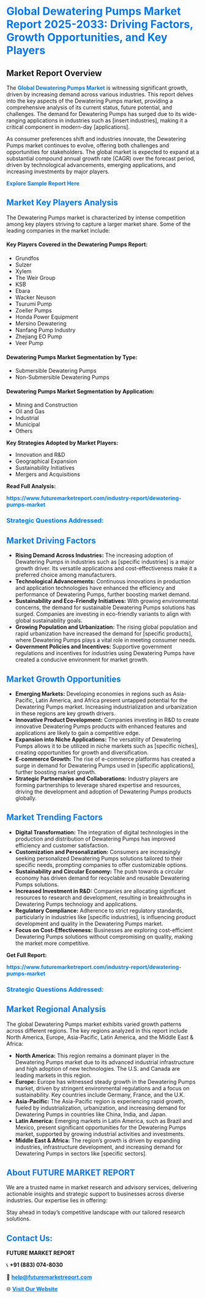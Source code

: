 <h1 style="color: #007BFF;">Global Dewatering Pumps Market Report 2025-2033: Driving Factors, Growth Opportunities, and Key Players</h1>

<section id="overview">
<h2>Market Report Overview</h2>
<p>The <a href="https://www.futuremarketreport.com/industry-report/dewatering-pumps-market" style="color: #007BFF; text-decoration: none;"><strong>Global Dewatering Pumps Market</strong></a> is witnessing significant growth, driven by increasing demand across various industries. This report delves into the key aspects of the Dewatering Pumps market, providing a comprehensive analysis of its current status, future potential, and challenges. The demand for Dewatering Pumps has surged due to its wide-ranging applications in industries such as [insert industries], making it a critical component in modern-day [applications].</p>
<p>As consumer preferences shift and industries innovate, the Dewatering Pumps market continues to evolve, offering both challenges and opportunities for stakeholders. The global market is expected to expand at a substantial compound annual growth rate (CAGR) over the forecast period, driven by technological advancements, emerging applications, and increasing investments by major players.</p>
</section>

<section id="overview">
<p><a href="https://www.futuremarketreport.com/request-sample/reportId=41401" style="color: #007BFF; text-decoration: none;"><strong>Explore Sample Report Here</strong></a></p>
</section>

<section id="key-players">
<h2 style="color: #007BFF;">Market Key Players Analysis</h2>
<p>The Dewatering Pumps market is characterized by intense competition among key players striving to capture a larger market share. Some of the leading companies in the market include:</p>
<h4>Key Players Covered in the Dewatering Pumps Report:</h4>
<ul><li>Grundfos</li><li>Sulzer</li><li>Xylem</li><li>The Weir Group</li><li>KSB</li><li>Ebara</li><li>Wacker Neuson</li><li>Tsurumi Pump</li><li>Zoeller Pumps</li><li>Honda Power Equipment</li><li>Mersino Dewatering</li><li>Nanfang Pump Industry</li><li>Zhejiang EO Pump</li><li>Veer Pump</li></ul>
<h4>Dewatering Pumps Market Segmentation by Type:</h4>
<ul><li>Submersible Dewatering Pumps</li><li>Non-Submersible Dewatering Pumps</li></ul>

<h4>Dewatering Pumps Market Segmentation by Application:</h4>
<ul><li>Mining and Construction</li><li>Oil and Gas</li><li>Industrial</li><li>Municipal</li><li>Others</li></ul>
<p><strong>Key Strategies Adopted by Market Players:</strong></p>
<ul>
<li>Innovation and R&D</li>
<li>Geographical Expansion</li>
<li>Sustainability Initiatives</li>
<li>Mergers and Acquisitions</li>
</ul>
</section>

<section>
<p><strong>Read Full Analysis: </strong></p><a href="https://www.futuremarketreport.com/industry-report/dewatering-pumps-market" style="color: #007BFF; text-decoration: none;"><strong>https://www.futuremarketreport.com/industry-report/dewatering-pumps-market</strong></a>
<h3 style="color: #007BFF;">Strategic Questions Addressed:</h3>
</section>

<section id="driving-factors">
<h2 style="color: #007BFF;">Market Driving Factors</h2>
<ul>
<li><strong>Rising Demand Across Industries:</strong> The increasing adoption of Dewatering Pumps in industries such as [specific industries] is a major growth driver. Its versatile applications and cost-effectiveness make it a preferred choice among manufacturers.</li>
<li><strong>Technological Advancements:</strong> Continuous innovations in production and application technologies have enhanced the efficiency and performance of Dewatering Pumps, further boosting market demand.</li>
<li><strong>Sustainability and Eco-Friendly Initiatives:</strong> With growing environmental concerns, the demand for sustainable Dewatering Pumps solutions has surged. Companies are investing in eco-friendly variants to align with global sustainability goals.</li>
<li><strong>Growing Population and Urbanization:</strong> The rising global population and rapid urbanization have increased the demand for [specific products], where Dewatering Pumps plays a vital role in meeting consumer needs.</li>
<li><strong>Government Policies and Incentives:</strong> Supportive government regulations and incentives for industries using Dewatering Pumps have created a conducive environment for market growth.</li>
</ul>
</section>

<section id="growth-opportunities">
<h2 style="color: #007BFF;">Market Growth Opportunities</h2>
<ul>
<li><strong>Emerging Markets:</strong> Developing economies in regions such as Asia-Pacific, Latin America, and Africa present untapped potential for the Dewatering Pumps market. Increasing industrialization and urbanization in these regions are key growth drivers.</li>
<li><strong>Innovative Product Development:</strong> Companies investing in R&D to create innovative Dewatering Pumps products with enhanced features and applications are likely to gain a competitive edge.</li>
<li><strong>Expansion into Niche Applications:</strong> The versatility of Dewatering Pumps allows it to be utilized in niche markets such as [specific niches], creating opportunities for growth and diversification.</li>
<li><strong>E-commerce Growth:</strong> The rise of e-commerce platforms has created a surge in demand for Dewatering Pumps used in [specific applications], further boosting market growth.</li>
<li><strong>Strategic Partnerships and Collaborations:</strong> Industry players are forming partnerships to leverage shared expertise and resources, driving the development and adoption of Dewatering Pumps products globally.</li>
</ul>
</section>

<section id="trending-factors">
<h2 style="color: #007BFF;">Market Trending Factors</h2>
<ul>
<li><strong>Digital Transformation:</strong> The integration of digital technologies in the production and distribution of Dewatering Pumps has improved efficiency and customer satisfaction.</li>
<li><strong>Customization and Personalization:</strong> Consumers are increasingly seeking personalized Dewatering Pumps solutions tailored to their specific needs, prompting companies to offer customizable options.</li>
<li><strong>Sustainability and Circular Economy:</strong> The push towards a circular economy has driven demand for recyclable and reusable Dewatering Pumps solutions.</li>
<li><strong>Increased Investment in R&D:</strong> Companies are allocating significant resources to research and development, resulting in breakthroughs in Dewatering Pumps technology and applications.</li>
<li><strong>Regulatory Compliance:</strong> Adherence to strict regulatory standards, particularly in industries like [specific industries], is influencing product development and quality in the Dewatering Pumps market.</li>
<li><strong>Focus on Cost-Effectiveness:</strong> Businesses are exploring cost-efficient Dewatering Pumps solutions without compromising on quality, making the market more competitive.</li>
</ul>
</section>

<section>
<p><strong>Get Full Report: </strong></p><a href="https://www.futuremarketreport.com/industry-report/dewatering-pumps-market" style="color: #007BFF; text-decoration: none;"><strong>https://www.futuremarketreport.com/industry-report/dewatering-pumps-market</strong></a>
<h3 style="color: #007BFF;">Strategic Questions Addressed:</h3>
</section>


<section id="regional-analysis">
<h2 style="color: #007BFF;">Market Regional Analysis</h2>
<p>The global Dewatering Pumps market exhibits varied growth patterns across different regions. The key regions analyzed in this report include North America, Europe, Asia-Pacific, Latin America, and the Middle East & Africa:</p>
<ul>
<li><strong>North America:</strong> This region remains a dominant player in the Dewatering Pumps market due to its advanced industrial infrastructure and high adoption of new technologies. The U.S. and Canada are leading markets in this region.</li>
<li><strong>Europe:</strong> Europe has witnessed steady growth in the Dewatering Pumps market, driven by stringent environmental regulations and a focus on sustainability. Key countries include Germany, France, and the U.K.</li>
<li><strong>Asia-Pacific:</strong> The Asia-Pacific region is experiencing rapid growth, fueled by industrialization, urbanization, and increasing demand for Dewatering Pumps in countries like China, India, and Japan.</li>
<li><strong>Latin America:</strong> Emerging markets in Latin America, such as Brazil and Mexico, present significant opportunities for the Dewatering Pumps market, supported by growing industrial activities and investments.</li>
<li><strong>Middle East & Africa:</strong> The region’s growth is driven by expanding industries, infrastructure development, and increasing demand for Dewatering Pumps in sectors like [specific sectors].</li>
</ul>
</section>

<footer>
<h2 style="color: #007BFF;">About FUTURE MARKET REPORT</h2>
<p>We are a trusted name in market research and advisory services, delivering actionable insights and strategic support to businesses across diverse industries. Our expertise lies in offering:</p>

<p>Stay ahead in today’s competitive landscape with our tailored research solutions.</p>

<h2 style="color: #007BFF;">Contact Us:</h2>
<p><strong>FUTURE MARKET REPORT</strong></p>
<p>📞 <strong>+91 (883) 074-8030</strong></p>
<p>📧 <strong><a href="mailto:help@futuremarketreport.com" style="color: #007BFF;">help@futuremarketreport.com</a></strong></p>
<p>🌐 <strong><a href="https://www.futuremarketreport.com/" style="color: #007BFF;">Visit Our Website</a></strong></p>
</footer>